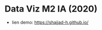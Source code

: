 # Data Viz M2 IA (2020)

* lien demo: <a href='https://shajjad-h.github.io/' target="_blank">https://shajjad-h.github.io/</a>
